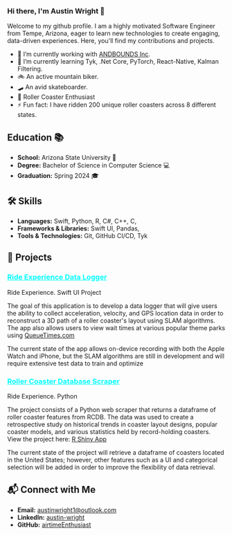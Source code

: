 <!-- Header -->
### Hi there, I'm Austin Wright 👋
Welcome to my github profile. I am a highly motivated Software Engineer from Tempe, Arizona, eager to learn new technologies to create engaging, data-driven experiences. Here, you'll find my contributions and projects. 

- 🔭 I’m currently working with [ANDBOUNDS Inc](https://andbounds.com).
- 🌱 I’m currently learning Tyk, .Net Core, PyTorch, React-Native, Kalman Filtering.
- 🚲 An active mountain biker.
- 🛹 An avid skateboarder.
- 🎢 Roller Coaster Enthusiast
- ⚡ Fun fact: I have ridden 200 unique roller coasters across 8 different states. 


<!---Education--->
## Education 📚
- **School:** Arizona State University 🔱
- **Degree:** Bachelor of Science in Computer Science 💻
- **Graduation:** Spring 2024 🎓

<!---Skills--->
## 🛠️ Skills
- **Languages:** Swift, Python, R, C#, C++, C, 
- **Frameworks & Libraries:** Swift UI, Pandas, 
- **Tools & Technologies:** Git, GitHub CI/CD, Tyk

<!---Projects--->
## 🚀 Projects
### <a href="https://github.com/airtimeEnthusiast/Ride_Experience" style="color: aqua;">Ride Experience Data Logger</a>
Ride Experience. Swift UI Project

The goal of this application is to develop a data logger that will give users the ability to collect acceleration, velocity, and GPS location data in order to reconstruct a 3D path of a roller coaster's layout using SLAM algorithms. The app also allows users to view wait times at various popular theme parks using [QueueTimes.com](https://queue-times.com/pages/api) 

The current state of the app allows on-device recording with both the Apple Watch and iPhone, but the SLAM algorithms are still in development and will require extensive test data to train and optimize

### <a href="https://github.com/airtimeEnthusiast/RCDBScraper" style="color: aqua;">Roller Coaster Database Scraper</a>
Ride Experience. Python 

The project consists of a Python web scraper that returns a dataframe of roller coaster features from RCDB. The data was used to create a retrospective study on historical trends in coaster layout designs, popular coaster models, and various statistics held by record-holding coasters. View the project here: [R Shiny App](https://wrightapps.shinyapps.io/TidyverseStudy)

The current state of the project will retrieve a dataframe of coasters located in the United States; however, other features such as a UI and categorical selection will be added in order to improve the flexibility of data retrieval. 

<!-- Connect with Me Section -->
## 📬 Connect with Me
- **Email:** [austinwright1@outlook.com](mailto:austinwright1@outlook.com?subject=%20Hi%20there%20Austin)
- **LinkedIn:** [austin-wright](https://www.linkedin.com/in/austin-wright/)
- **GitHub:** [airtimeEnthusiast](https://github.com/airtimeEnthusiast)


<!--
**airtimeEnthusiast/airtimeEnthusiast** is a ✨ _special_ ✨ repository because its `README.md` (this file) appears on your GitHub profile.

Here are some ideas to get you started:

- 🔭 I’m currently working on ...
- 🌱 I’m currently learning ...
- 👯 I’m looking to collaborate on ...
- 🤔 I’m looking for help with ...
- 💬 Ask me about ...
- 📫 How to reach me: ...
- 😄 Pronouns: ...
- ⚡ Fun fact: ...
-->
